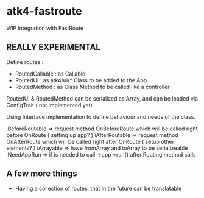 # atk4-fastroute
WIP integration with FastRoute

REALLY EXPERIMENTAL
-------------------

Define routes :
 - RoutedCallable : as Callable
 - RoutedUI : as atk4/ui/* Class to be added to the App
 - RoutedMethod : as Class Method to be called like a controller
 
RoutedUI & RoutedMethod can be serialized as Array, and can be loaded via ConfigTrait ( not implemented yet)

Using Interface implementation to define behaviour and needs of the class.

iBeforeRoutable => request method OnBeforeRoute which will be called right before OnRoute ( setting up app? )
iAfterRoutable => request method OnAfterRoute which will be called right after OnRoute ( setup other elements? )
iArrayable => have fromArray and toArray to be serializeable
iNeedAppRun => if is needed to call ->app->run() after Routing method calls

A few more things
-----------------
- Having a collection of routes, that in the future can be translatable  